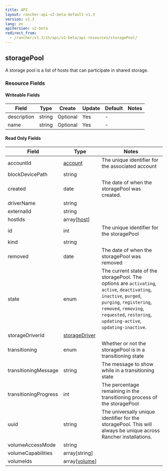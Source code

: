 ```yaml
---
title: API
layout: rancher-api-v2-beta-default-v1.3
version: v1.3
lang: en
apiVersion: v2-beta
redirect_from:
  - /rancher/v1.3/zh/api/v2-beta/api-resources/storagePool/
---
```


## storagePool

A storage pool is a list of hosts that can participate in shared storage.

### Resource Fields

#### Writeable Fields

Field | Type | Create | Update | Default | Notes
---|---|---|---|---|---
description | string | Optional | Yes | - | 
name | string | Optional | Yes | - | 


#### Read Only Fields

Field | Type   | Notes
---|---|---
accountId | [account]({{site.baseurl}}/rancher/{{page.version}}/{{page.lang}}/api/{{page.apiVersion}}/api-resources/account/)  | The unique identifier for the associated account
blockDevicePath | string  | 
created | date  | The date of when the storagePool was created.
driverName | string  | 
externalId | string  | 
hostIds | array[[host]({{site.baseurl}}/rancher/{{page.version}}/{{page.lang}}/api/{{page.apiVersion}}/api-resources/host/)]  | 
id | int  | The unique identifier for the storagePool
kind | string  | 
removed | date  | The date of when the storagePool was removed
state | enum  | The current state of the storagePool. The options are `activating`, `active`, `deactivating`, `inactive`, `purged`, `purging`, `registering`, `removed`, `removing`, `requested`, `restoring`, `updating-active`, `updating-inactive`.
storageDriverId | [storageDriver]({{site.baseurl}}/rancher/{{page.version}}/{{page.lang}}/api/{{page.apiVersion}}/api-resources/storageDriver/)  | 
transitioning | enum  | Whether or not the storagePool is in a transitioning state
transitioningMessage | string  | The message to show while in a transitioning state
transitioningProgress | int  | The percentage remaining in the transitioning process of the storagePool
uuid | string  | The universally unique identifier for the storagePool. This will always be unique across Rancher installations.
volumeAccessMode | string  | 
volumeCapabilities | array[string]  | 
volumeIds | array[[volume]({{site.baseurl}}/rancher/{{page.version}}/{{page.lang}}/api/{{page.apiVersion}}/api-resources/volume/)]  | 


<br>
